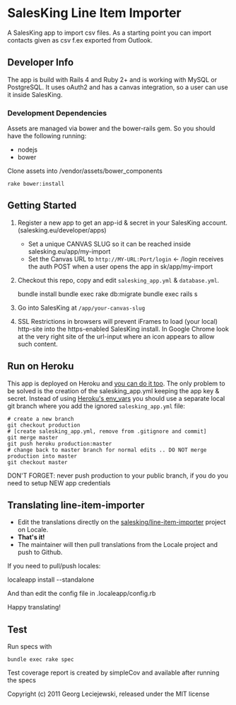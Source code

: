 # SalesKing Line Item Importer

A SalesKing app to import csv files. As a starting point you can import
contacts given as csv f.ex exported from Outlook.

## Developer Info

The app is build with Rails 4 and Ruby 2+ and is working with
MySQL or PostgreSQL.
It uses oAuth2 and has a canvas integration, so a user can use
it inside SalesKing.

### Development Dependencies

Assets are managed via bower and the bower-rails gem. So you should have the 
following running:

* nodejs
* bower

Clone assets into /vendor/assets/bower_components

    rake bower:install

## Getting Started

1. Register a new app to get an app-id & secret in your SalesKing account. (salesking.eu/developer/apps)

    * Set a unique CANVAS SLUG so it can be reached inside salesking.eu/app/my-import
    * Set the Canvas URL to `http://MY-URL:Port/login` <- /login receives the auth POST when a user opens the app in sk/app/my-import

2. Checkout this repo, copy and edit `salesking_app.yml` & `database.yml`.

    bundle install
    bundle exec rake db:migrate
    bundle exec rails s

3. Go into SalesKing at `/app/your-canvas-slug`
    
4. SSL Restrictions in browsers will prevent iFrames to load (your local) http-site 
into the https-enabled SalesKing install. In Google Chrome look at the very 
right site of the url-input where an icon appears to allow such content.


## Run on Heroku

This app is deployed on Heroku and [you can do it too](http://devcenter.heroku.com/articles/rails31_heroku_cedar). The only problem to be
solved is the creation of the salesking_app.yml keeping the app
key & secret.
Instead of using [Heroku's env_vars](http://devcenter.heroku.com/articles/config-vars) you should use a separate
local git branch where you add the ignored `salesking_app.yml` file:

    # create a new branch
    git checkout production
    # [create salesking_app.yml, remove from .gitignore and commit]
    git merge master
    git push heroku production:master
    # change back to master branch for normal edits .. DO NOT merge production into master
    git checkout master

DON'T FORGET: never push production to your public branch, if you do you need to setup NEW app credentials

## Translating line-item-importer

- Edit the translations directly on the [salesking/line-item-importer](http://www.localeapp.com/projects/6762) project on Locale.
- **That's it!**
- The maintainer will then pull translations from the Locale project and push to Github.

If you need to pull/push locales:

  localeapp install --standalone <API Key>
  
And than edit the config file in .localeapp/config.rb


Happy translating!

## Test

Run specs with

    bundle exec rake spec

Test coverage report is created by simpleCov and available after running the
specs


Copyright (c) 2011 Georg Leciejewski, released under the MIT license
